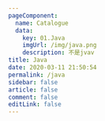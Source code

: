 ```yaml
---
pageComponent: 
  name: Catalogue
  data: 
    key: 01.Java
    imgUrl: /img/java.png
    description: 不是jvav
title: Java
date: 2020-03-11 21:50:54
permalink: /java
sidebar: false
article: false
comment: false
editLink: false
---
```

